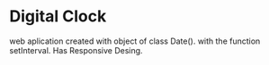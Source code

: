 # Digital Clock

web aplication created with object of class Date().
with the function setInterval. Has Responsive Desing.